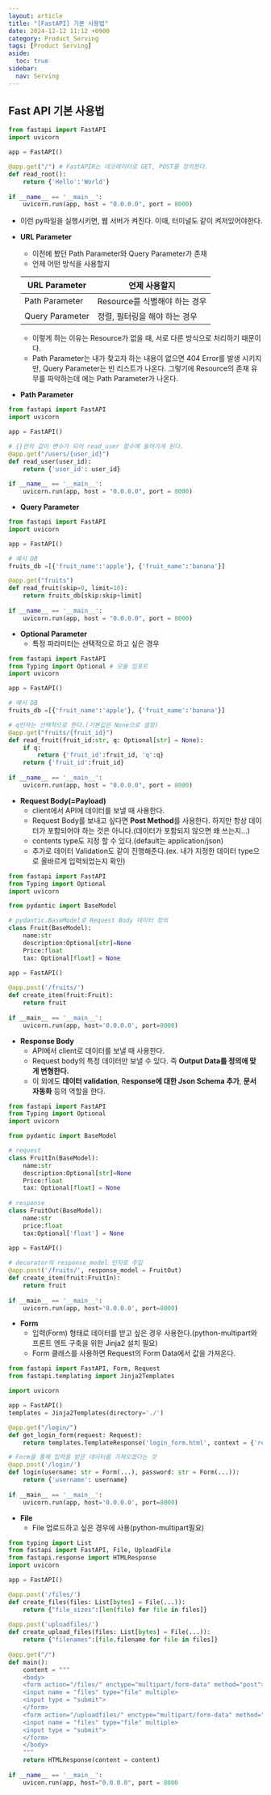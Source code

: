 ```yaml
---
layout: article
title: "[FastAPI] 기본 사용법"
date: 2024-12-12 11:12 +0900
category: Product_Serving
tags: [Product Serving]
aside:
  toc: true
sidebar:
  nav: Serving
---
```

## Fast API 기본 사용법

```python
from fastapi import FastAPI
import uvicorn

app = FastAPI()

@app.get("/") # FastAPIR는 데코레이터로 GET, POST를 정의한다.
def read_root():
    return {'Hello':'World'}
    
if __name__ == '__main__':
    uvicorn.run(app, host = "0.0.0.0", port = 8000)
```

- 이런 py파일을 실행시키면, 웹 서버가 켜진다. 이때, 터미널도 같이 켜저있어야한다.
- **URL Parameter**
    - 이전에 봤던 Path Parameter와 Query Parameter가 존재
    - 언제 어떤 방식을 사용할지
    
    | URL Parameter | 언제 사용할지 |
    | --- | --- |
    | Path Parameter | Resource를 식별해야 하는 경우 |
    | Query Parameter | 정렬, 필터링을 해야 하는 경우 |
    
    - 이렇게 하는 이유는 Resource가 없을 때, 서로 다른 방식으로 처리하기 때문이다.
    - Path Parameter는 내가 찾고자 하는 내용이 없으면 404 Error를 발생 시키지만, Query Parameter는 빈 리스트가 나온다. 그렇기에 Resource의 존재 유무를 파악하는데 에는 Path Parameter가 나온다.
- **Path Parameter**

```python
from fastapi import FastAPI
import uvicorn

app = FastAPI()

# {}안의 값이 변수가 되어 read_user 함수에 들어가게 된다.
@app.get("/users/{user_id}") 
def read_user(user_id):
    return {'user_id': user_id}
    
if __name__ == '__main__':
    uvicorn.run(app, host = "0.0.0.0", port = 8000)
```

- **Query Parameter**

```python
from fastapi import FastAPI
import uvicorn

app = FastAPI()

# 예시 DB
fruits_db =[{'fruit_name':'apple'}, {'fruit_name':'banana'}]

@app.get("fruits") 
def read_fruit(skip=0, limit=10):
    return fruits_db[skip:skip+limit]
    
if __name__ == '__main__':
    uvicorn.run(app, host = "0.0.0.0", port = 8000)
```

- **Optional Parameter**
    - 특정 파라미터는 선택적으로 하고 싶은 경우

```python
from fastapi import FastAPI
from Typing import Optional # 모듈 임포트
import uvicorn

app = FastAPI()

# 예시 DB
fruits_db =[{'fruit_name':'apple'}, {'fruit_name':'banana'}]

# q인자는 선택적으로 한다.(기본값은 None으로 설정)
@app.get("fruits/{fruit_id}") 
def read_fruit(fruit_id:str, q: Optional[str] = None):
    if q:
        return {'fruit_id':fruit_id, 'q':q}
    return {'fruit_id':fruit_id}
    
if __name__ == '__main__':
    uvicorn.run(app, host = "0.0.0.0", port = 8000)
```

- **Request Body(=Payload)**
    - client에서 API에 데이터를 보낼 때 사용한다.
    - Request Body를 보내고 싶다면 **Post Method**를 사용한다. 하지만 항상 데이터가 포함되어야 하는 것은 아니다.(데이터가 포함되지 않으면 왜 쓰는지…)
    - contents type도 지정 할 수 있다.(default는 application/json)
    - 추가로 데이터 Validation도 같이 진행해준다.(ex. 내가 지정한 데이터 type으로 올바르게 입력되었는지 확인)

```python
from fastapi import FastAPI
from Typing import Optional
import uvicorn

from pydantic import BaseModel

# pydantic.BaseModel로 Request Body 데이터 정의 
class Fruit(BaseModel):
    name:str
    description:Optional[str]=None
    Price:float
    tax: Optional[float] = None
    
app = FastAPI()

@app.post('/fruits/')
def create_item(fruit:Fruit):
    return fruit
    
if __main__ == '__main__':
    uvicorn.run(app, host='0.0.0.0', port=8000)
```

- **Response Body**
    - API에서 client로 데이터를 보낼 때 사용한다.
    - Request body의 특정 데이터만 보낼 수 있다. 즉 **Output Data를 정의에 맞게 변형한다.**
    - 이 외에도 **데이터 validation**, R**esponse에 대한 Json Schema 추가**, **문서 자동화** 등의 역할을 한다.

```python
from fastapi import FastAPI
from Typing import Optional
import uvicorn

from pydantic import BaseModel

# request
class FruitIn(BaseModel):
    name:str
    description:Optional[str]=None
    Price:float
    tax: Optional[float] = None
    
# response
class FruitOut(BaseModel):
    name:str
    price:float
    tax:Optional['float'] = None
    
app = FastAPI()

# decorator의 response_model 인자로 주입
@app.post('/fruits/', response_model = FruitOut)
def create_item(fruit:FruitIn):
    return fruit
    
if __main__ == '__main__':
    uvicorn.run(app, host='0.0.0.0', port=8000)
```

- **Form**
    - 입력(Form) 형태로 데이터를 받고 싶은 경우 사용한다.(python-multipart와 프론트 엔트 구축을 위한 Jinja2 설치 필요)
    - Form 클래스를 사용하면 Request의 Form Data에서 값을 가져온다.

```python
from fastapi import FastAPI, Form, Request
from fastapi.templating import Jinja2Templates

import uvicorn

app = FastAPI()
templates = Jinja2Templates(directory='./')

@app.get("/login/")
def get_login_form(request: Request):
    return templates.TemplateResponse('login_form.html', context = {'request':request})

# Form을 통해 입력을 받은 데이터를 가져오겠다는 것
@app.post('/login/')
def login(username: str = Form(...), password: str = Form(...)):
    return {'username': username}
    
if __main__ == '__main__':
    uvicorn.run(app, host='0.0.0.0', port=8000)
```

- **File**
    - File 업로드하고 싶은 경우에 사용(python-multipart필요)

```python
from typing import List
from fastapi import FastAPI, File, UploadFile
from fastapi.response import HTMLResponse
import uvicorn

app = FastAPI()

@app.post('/files/')
def create_files(files: List[bytes] = File(...)):
    return {"file_sizes":[len(file) for file in files]}
    
@app.post('uploadfiles/')
def create_upload_files(files: List[bytes] = File(...)):
    return {"filenames":[file.filename for file in files]}
    
@app.get("/")
def main():
    content = """
    <body>
    <form action="/files/" enctype="multipart/form-data" method="post">
    <input name = "files" type="file" multiple>
    <input type = "submit">
    </form>
    <form action="/uploadfiles/" enctype="multipart/form-data" method="post">
    <input name = "files" type="file" multiple>
    <input type = "submit">
    </form>
    </body>
    """
    return HTMLResponse(content = content)
    
if __name__ == '__main__':
    uvicon.run(app, host="0.0.0.0", port = 8000
```
